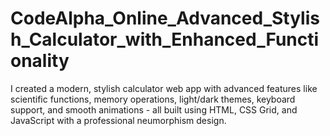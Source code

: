 # CodeAlpha_Online_Advanced_Stylish_Calculator_with_Enhanced_Functionality
I created a modern, stylish calculator web app with advanced features like scientific functions, memory operations, light/dark themes, keyboard support, and smooth animations - all built using HTML, CSS Grid, and JavaScript with a professional neumorphism design.
